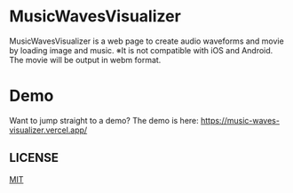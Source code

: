 # MusicWavesVisualizer
MusicWavesVisualizer is a web page to create audio waveforms and movie by loading image and music.
※It is not compatible with iOS and Android. The movie will be output in webm format.

# Demo
Want to jump straight to a demo?
The demo is here: https://music-waves-visualizer.vercel.app/

## LICENSE

[MIT](http://opensource.org/licenses/mit-license.php)
